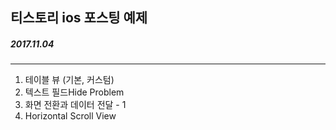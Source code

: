 ## 티스토리 ios 포스팅 예제
##### 2017.11.04

---

1. 테이블 뷰 (기본, 커스텀)
2. 텍스트 필드Hide Problem
3. 화면 전환과 데이터 전달 - 1
4. Horizontal Scroll View

